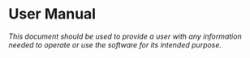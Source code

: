 # User Manual

*This document should be used to provide a user with any information needed to operate or use the software for its intended purpose.*


